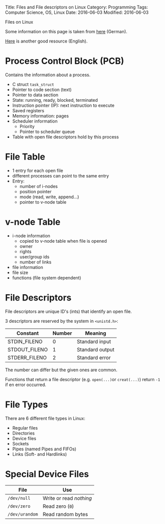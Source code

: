 Title: Files and File descriptors on Linux
Category: Programming
Tags: Computer Science, OS, Linux
Date: 2016-06-03
Modified: 2016-06-03


Files on Linux

Some information on this page is taken from [here](http://openbook.rheinwerk-verlag.de/linux_unix_programmierung/Kap02-001.htm) (German).

[Here](http://www.usna.edu/Users/cs/aviv/classes/ic221/s15/lec/21/lec.html) is another good resource (English).

# Process Control Block (PCB)

Contains the information about a process.

- C struct `task_struct`
- Pointer to code section (text)
- Pointer to data section
- State: running, ready, blocked, terminated
- Instruction pointer (IP): next instruction to execute
- Saved registers
- Memory information: pages
- Scheduler information
    - Priority
    - Pointer to scheduler queue
- Table with open file descriptors hold by this process

# File Table
- 1 entry for each open file
- different processes can point to the same entry
- Entry:
    - number of i-nodes
    - position pointer
    - mode (read, write, append...)
    - pointer to v-node table

# v-node Table

- i-node information
    - copied to v-node table when file is opened
    - owner
    - rights
    - user/group ids
    - number of links
- file information
- file size
- functions (file system dependent)

# File Descriptors

File descriptors are unique ID's (ints) that identify an open file.

3 descriptors are reserved by the system in `<unistd.h>`:

| Constant      | Number | Meaning         |
|---------------|--------|-----------------|
| STDIN_FILENO  | 0      | Standard input  |
| STDOUT_FILENO | 1 	 | Standard output |
| STDERR_FILENO | 2 	 | Standard error  |

The number can differ but the given ones are common.

Functions that return a file descriptor (e.g. `open(...)`or `creat(...)`) return `-1` if en error occurred.

# File Types

There are 6 different file types in Linux:

- Regular files
- Directories
- Device files
- Sockets
- Pipes (named Pipes and FIFOs)
- Links (Soft- and Hardlinks)


# Special Device Files


| File           | Use                     |
|----------------|-------------------------|
| `/dev/null`    | Write or read *nothing* |
| `/dev/zero`    | Read zero (`0`)         |
| `/dev/urandom` | Read random bytes       |

